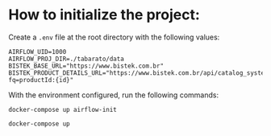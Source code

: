# How to initialize the project:

Create a `.env` file at the root directory with the following values:

```
AIRFLOW_UID=1000
AIRFLOW_PROJ_DIR=./tabarato/data
BISTEK_BASE_URL="https://www.bistek.com.br"
BISTEK_PRODUCT_DETAILS_URL="https://www.bistek.com.br/api/catalog_system/pub/products/search/?fq=productId:{id}"
```

With the environment configured, run the following commands:

`docker-compose up airflow-init`

`docker-compose up`
